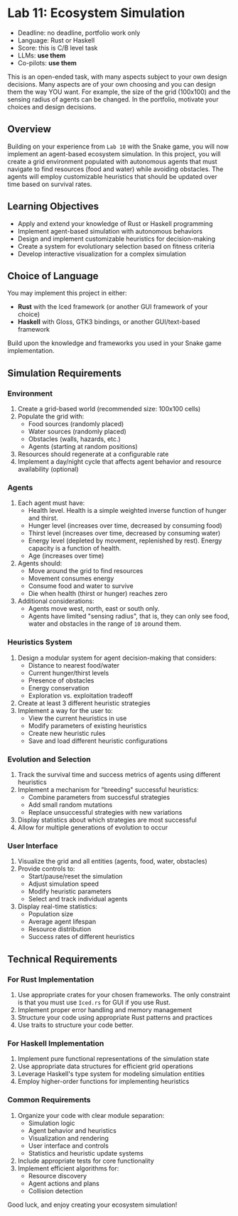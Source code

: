 # Lab 11: Ecosystem Simulation

* Deadline: no deadline, portfolio work only
* Language: Rust or Haskell
* Score: this is C/B level task
* LLMs: **use them**
* Co-pilots: **use them**


This is an open-ended task, with many aspects subject to your own 
design decisions. Many aspects are of your own choosing and you 
can design them the way YOU want. For example, the size of the 
grid (100x100) and the sensing radius of agents can be changed.
In the portfolio, motivate your choices and design decisions. 

## Overview

Building on your experience from `Lab 10` with the Snake game, you will now implement an agent-based ecosystem simulation. In this project, you will create a grid environment populated with autonomous agents that must navigate to find resources (food and water) while avoiding obstacles. The agents will employ customizable heuristics that should be updated over time based on survival rates.

## Learning Objectives

- Apply and extend your knowledge of Rust or Haskell programming
- Implement agent-based simulation with autonomous behaviors
- Design and implement customizable heuristics for decision-making
- Create a system for evolutionary selection based on fitness criteria
- Develop interactive visualization for a complex simulation


## Choice of Language

You may implement this project in either:
- **Rust** with the Iced framework (or another GUI framework of your choice)
- **Haskell** with Gloss, GTK3 bindings, or another GUI/text-based framework

Build upon the knowledge and frameworks you used in your Snake game implementation.



## Simulation Requirements

### Environment
1. Create a grid-based world (recommended size: 100x100 cells)
2. Populate the grid with:
   - Food sources (randomly placed)
   - Water sources (randomly placed)
   - Obstacles (walls, hazards, etc.)
   - Agents (starting at random positions)
3. Resources should regenerate at a configurable rate
4. Implement a day/night cycle that affects agent behavior and resource availability (optional)

### Agents
1. Each agent must have:
   - Health level. Health is a simple weighted inverse function of hunger and thirst.
   - Hunger level (increases over time, decreased by consuming food)
   - Thirst level (increases over time, decreased by consuming water)
   - Energy level (depleted by movement, replenished by rest). Energy capacity is a function of health.
   - Age (increases over time)
2. Agents should:
   - Move around the grid to find resources
   - Movement consumes energy
   - Consume food and water to survive
   - Die when health (thirst or hunger) reaches zero
3. Additional considerations:
   - Agents move west, north, east or south only. 
   - Agents have limited "sensing radius", that is, they can only see food, 
     water and obstacles in the range of `10` around them. 

### Heuristics System
1. Design a modular system for agent decision-making that considers:
   - Distance to nearest food/water
   - Current hunger/thirst levels
   - Presence of obstacles
   - Energy conservation
   - Exploration vs. exploitation tradeoff
2. Create at least 3 different heuristic strategies
3. Implement a way for the user to:
   - View the current heuristics in use
   - Modify parameters of existing heuristics
   - Create new heuristic rules
   - Save and load different heuristic configurations

### Evolution and Selection
1. Track the survival time and success metrics of agents using different heuristics
2. Implement a mechanism for "breeding" successful heuristics:
   - Combine parameters from successful strategies
   - Add small random mutations
   - Replace unsuccessful strategies with new variations
3. Display statistics about which strategies are most successful
4. Allow for multiple generations of evolution to occur

### User Interface
1. Visualize the grid and all entities (agents, food, water, obstacles)
2. Provide controls to:
   - Start/pause/reset the simulation
   - Adjust simulation speed
   - Modify heuristic parameters
   - Select and track individual agents
3. Display real-time statistics:
   - Population size
   - Average agent lifespan
   - Resource distribution
   - Success rates of different heuristics


## Technical Requirements

### For Rust Implementation
1. Use appropriate crates for your chosen frameworks. The only constraint is that you must use `Iced.rs` for GUI if you use Rust.
2. Implement proper error handling and memory management
3. Structure your code using appropriate Rust patterns and practices
4. Use traits to structure your code better.

### For Haskell Implementation
1. Implement pure functional representations of the simulation state
2. Use appropriate data structures for efficient grid operations
3. Leverage Haskell's type system for modeling simulation entities
4. Employ higher-order functions for implementing heuristics

### Common Requirements
1. Organize your code with clear module separation:
   - Simulation logic
   - Agent behavior and heuristics
   - Visualization and rendering
   - User interface and controls
   - Statistics and heuristic update systems
2. Include appropriate tests for core functionality
3. Implement efficient algorithms for:
   - Resource discovery
   - Agent actions and plans
   - Collision detection



Good luck, and enjoy creating your ecosystem simulation!